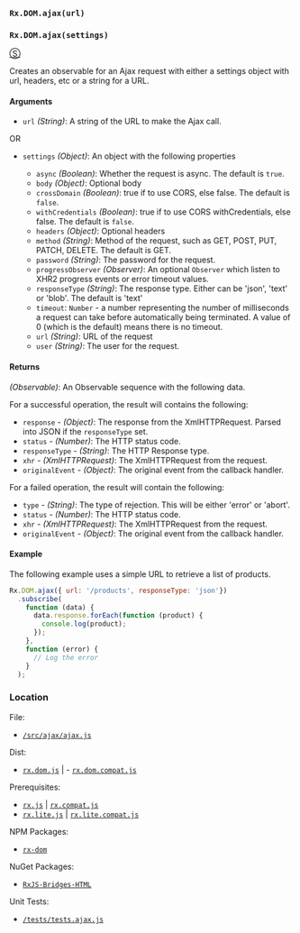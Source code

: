 ### `Rx.DOM.ajax(url)`
### `Rx.DOM.ajax(settings)`
[&#x24C8;](https://github.com/Reactive-Extensions/RxJS-DOM/blob/master/src/ajax/ajax.js "View in source")

Creates an observable for an Ajax request with either a settings object with url, headers, etc or a string for a URL.

#### Arguments
- `url` *(String)*: A string of the URL to make the Ajax call.

OR

- `settings` *(Object)*: An object with the following properties

    - `async` *(Boolean)*: Whether the request is async. The default is `true`.
    - `body` *(Object)*: Optional body
    - `crossDomain` *(Boolean)*: true if to use CORS, else false. The default is `false`.
    - `withCredentials` *(Boolean)*: true if to use CORS withCredentials, else false. The default is `false`.
    - `headers` *(Object)*: Optional headers
    - `method` *(String)*: Method of the request, such as GET, POST, PUT, PATCH, DELETE. The default is GET.
    - `password` *(String)*: The password for the request.
    - `progressObserver` *(Observer)*: An optional `Observer` which listen to XHR2 progress events or error timeout values.
    - `responseType` *(String)*: The response type. Either can be 'json', 'text' or 'blob'. The default is 'text'
    - `timeout`: `Number` - a number representing the number of milliseconds a request can take before automatically being terminated. A value of 0 (which is the default) means there is no timeout.
    - `url` *(String)*: URL of the request
    - `user` *(String)*: The user for the request.

#### Returns
*(Observable)*: An Observable sequence with the following data.

For a successful operation, the result will contains the following:
- `response` - *(Object)*: The response from the XmlHTTPRequest. Parsed into JSON if the `responseType` set.
- `status` - *(Number)*: The HTTP status code.
- `responseType` - *(String)*: The HTTP Response type.
- `xhr` - *(XmlHTTPRequest)*: The XmlHTTPRequest from the request.
- `originalEvent` - *(Object)*: The original event from the callback handler.

For a failed operation, the result will contain the following:
- `type` - *(String)*: The type of rejection. This will be either 'error' or 'abort'.
- `status` - *(Number)*: The HTTP status code.
- `xhr` - *(XmlHTTPRequest)*: The XmlHTTPRequest from the request.
- `originalEvent` - *(Object)*: The original event from the callback handler.

#### Example

The following example uses a simple URL to retrieve a list of products.
```js
Rx.DOM.ajax({ url: '/products', responseType: 'json'})
  .subscribe(
    function (data) {
      data.response.forEach(function (product) {
        console.log(product);
      });
    },
    function (error) {
      // Log the error
    }
  );
```

### Location

File:
- [`/src/ajax/ajax.js`](https://github.com/Reactive-Extensions/RxJS-DOM/blob/master/src/ajax/ajax.js)

Dist:
- [`rx.dom.js`](https://github.com/Reactive-Extensions/RxJS-DOM/blob/master/dist/rx.dom.js) | - [`rx.dom.compat.js`](https://github.com/Reactive-Extensions/RxJS-DOM/blob/master/dist/rx.dom.compat.js)

Prerequisites:
- [`rx.js`](https://github.com/Reactive-Extensions/RxJS/blob/master/dist/rx.js) | [`rx.compat.js`](https://github.com/Reactive-Extensions/RxJS/blob/master/dist/rx.compat.js)
- [`rx.lite.js`](https://github.com/Reactive-Extensions/RxJS/blob/master/rx.lite.js) | [`rx.lite.compat.js`](https://github.com/Reactive-Extensions/RxJS/blob/master/rx.lite.compat.js)

NPM Packages:
- [`rx-dom`](https://preview.npmjs.com/package/rx-dom)

NuGet Packages:
- [`RxJS-Bridges-HTML`](http://www.nuget.org/packages/RxJS-Bridges-HTML/)

Unit Tests:
- [`/tests/tests.ajax.js`](https://github.com/Reactive-Extensions/RxJS-DOM/blob/master/tests/tests.ajax.js)
